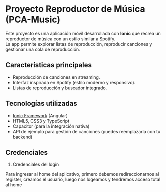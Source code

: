 # Proyecto Reproductor de Música (PCA-Music)

Este proyecto es una aplicación móvil desarrollada con **Ionic** que recrea un reproductor de música con un estilo similar a Spotify.  
La app permite explorar listas de reproducción, reproducir canciones y gestionar una cola de reproducción.

## Características principales

- Reproducción de canciones en streaming.
- Interfaz inspirada en Spotify (estilo moderno y responsivo).
- Listas de reproducción y buscador integrado.

## Tecnologías utilizadas

- [Ionic Framework](https://ionicframework.com/) (Angular)
- HTML5, CSS3 y TypeScript
- Capacitor (para la integración nativa)
- API de ejemplo para gestión de canciones (puedes reemplazarla con tu backend)

## Credenciales

1. Credenciales del login

Para ingresar al home del aplicativo, primero debemos redireccionarnos al register, 
creamos el usuario, luego nos logeamos y tendremos acceso total al home

